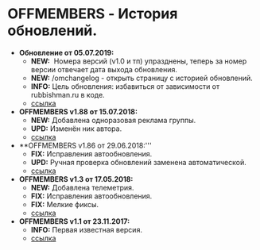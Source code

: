 # OFFMEMBERS - История обновлений.
* **Обновление от 05.07.2019:**
  * **NEW:**  Номера версий (v1.0 и тп) упразднены, теперь за номер версии отвечает дата выхода обновления. 
  * **NEW:** /omchangelog - открыть страницу с историей обновлений.  
  * **INFO:** Цель обновления: избавиться от зависимости от rubbishman.ru в коде. 
  * [ссылка](https://raw.githubusercontent.com/qrlk/offmembers/64552c2b52e52242e5f1d0f020c0d93af726ac81/!offmembers.lua)
* **OFFMEMBERS v1.88 от 15.07.2018:**
  * **NEW:** Добавлена одноразовая реклама группы. 
  * **UPD:** Изменён ник автора. 
  * [ссылка](https://raw.githubusercontent.com/qrlk/offmembers/94eebe45812600bcc2b634cdd6597a72b7122fc9/!offmembers.lua)
* **OFFMEMBERS v1.86 от 29.06.2018:'''
  * **FIX:** Исправления автообновления.
  * **UPD:** Ручная проверка обновлений заменена автоматической. 
  * [ссылка](https://raw.githubusercontent.com/qrlk/offmembers/c41f03b1697e4e665afad8e9e26e232446141c42/!offmembers.lua)
* **OFFMEMBERS v1.3 от 17.05.2018:**
  * **NEW:** Добавлена телеметрия.
  * **FIX:** Исправления автообновления.
  * **FIX:** Мелкие фиксы. 
  * [ссылка](https://raw.githubusercontent.com/qrlk/offmembers/11c62234cf6a4b772ee735c94e8c838dfcef924b/!adblock.lua)
* **OFFMEMBERS v1.1 от 23.11.2017:**
  * **INFO:** Первая известная версия. 
  * [ссылка](https://raw.githubusercontent.com/qrlk/offmembers/fb60179017f49cfa53d7887df6d39184fe57900e/!offmembers.lua)
